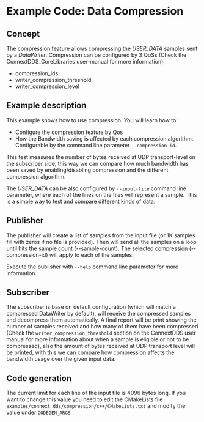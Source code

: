 # Example Code: Data Compression

## Concept

The compression feature allows compressing the *USER_DATA* samples sent by a
*DataWriter*.
Compression can be configured by 3 QoSs (Check the ConnextDDS_CoreLibraries
user-manual for more information):

- compression_ids.
- writer_compression_threshold.
- writer_compression_level

## Example description

This example shows how to use compression. You will learn how to:

- Configure the compression feature by Qos
- How the Bandwidth saving is affected by each compression algorithm.
Configurable by the command line parameter `--compression-id`.

This test measures the number of bytes received at UDP transport-level on
the subscriber side, this way we can compare how much bandwidth has been saved
by enabling/disabling compression and the different compression algorithm.

The *USER_DATA* can be also configured by `--input-file` command line parameter,
where each of the lines on the files will represent a sample. This is a simple
way to test and compare different kinds of data.

## Publisher

The publisher will create a list of samples from the input file (or 1K samples
fill with zeros if no file is provided). Then will send all the samples on a
loop until hits the sample count (--sample-count). The selected compression
(--compression-id) will apply to each of the samples.

Execute the publisher with `--help` command line parameter for more information.

## Subscriber

The subscriber is base on default configuration (which will match a compressed
DataWriter by default), will receive the compressed samples and decompress them
automatically. A final report will be print showing the number of samples
received and how many of them have been compressed (Check the
`writer_compression_threshold` section on the ConnextDDS user manual for more
information about when a sample is eligible or not to be compressed), also the
amount of bytes received at UDP transport level will be printed, with this we
can compare how compression affects the bandwidth usage over the given input
data.

## Code generation

The current limit for each line of the input file is 4096 bytes long. If you
want to change this value you need to edit the CMakeLists file
`examples/connext_dds/compression/c++/CMakeLists.txt` and modify the value
under `CODEGEN_ARGS`
